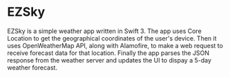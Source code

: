 # EZSky
 EZSky is a simple weather app written in Swift 3.
 The app uses Core Location to get the geographical coordinates of the user's device.
 Then it uses OpenWeatherMap API, along with Alamofire, to make a web request to receive forecast data for that location.
 Finally the app parses the JSON response from the weather server and updates the UI to dispay a 5-day weather forecast.
